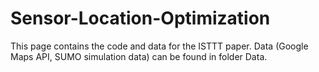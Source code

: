 # Sensor-Location-Optimization
This page contains the code and data for the ISTTT paper. Data (Google Maps API, SUMO simulation data) can be found in folder Data. 
